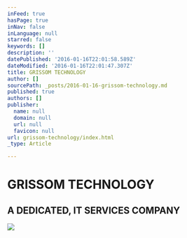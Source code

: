 ```yaml
---
inFeed: true
hasPage: true
inNav: false
inLanguage: null
starred: false
keywords: []
description: ''
datePublished: '2016-01-16T22:01:58.589Z'
dateModified: '2016-01-16T22:01:47.307Z'
title: GRISSOM TECHNOLOGY
author: []
sourcePath: _posts/2016-01-16-grissom-technology.md
published: true
authors: []
publisher:
  name: null
  domain: null
  url: null
  favicon: null
url: grissom-technology/index.html
_type: Article

---
```

# GRISSOM TECHNOLOGY

## A DEDICATED, IT SERVICES COMPANY
![](https://the-grid-user-content.s3-us-west-2.amazonaws.com/30178167-3d2d-4939-8cc6-e3cc4d2431b6.jpg)